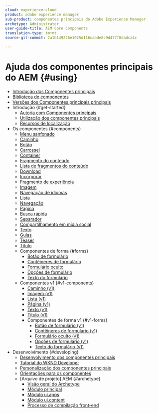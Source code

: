 ```yaml
---
cloud: experience-cloud
product: adobe experience manager
sub-product: componentes principais do Adobe Experience Manager
archetype: Administrator
user-guide-title: AEM Core Components
translation-type: tm+mt
source-git-commit: 2a1b149226e1025d116cabde8c9d477f8dadca4c

---
```



# Ajuda dos componentes principais do AEM {#using}

+ [Introdução dos Componentes principais](introduction.md)
+ [Biblioteca de componentes](http://opensource.adobe.com/aem-core-wcm-components/library.html)
+ [Versões dos Componentes principais principais](versions.md)
+ Introdução {#get-started}
   + [Autoria com Componentes principais](authoring.md)
   + [Utilização dos componentes principais](using.md)
   + [Recursos de localização](localization.md)
+ Os componentes {#components}
   + [Menu sanfonado](accordion.md)
   + [Caminho](breadcrumb.md)
   + [Botão](button.md)
   + [Carrossel](carousel.md)
   + [Container](container.md)
   + [Fragmento do conteúdo](content-fragment-component.md)
   + [Lista de fragmentos do conteúdo](content-fragment-list.md)
   + [Download](download.md)
   + [Incorporar](embed.md)
   + [Fragmento de experiência](experience-fragment.md)
   + [Imagem](image.md)
   + [Navegação de idiomas](language-navigation.md)
   + [Lista](list.md)
   + [Navegação](navigation.md)
   + [Página](page.md)
   + [Busca rápida](quick-search.md)
   + [Separador](separator.md)
   + [Compartilhamento em mídia social](sharing.md)
   + [Texto](text.md)
   + [Guias](tabs.md)
   + [Teaser](teaser.md)
   + [Título](title.md)
   + Componentes de forma {#forms}
      + [Botão de formulário](form-button.md)
      + [Contêineres de formulário](form-container.md)
      + [Formulário oculto](form-hidden.md)
      + [Opções de formulário](form-options.md)
      + [Texto do formulário](form-text.md)
   + Componentes v1 {#v1-components}
      + [Caminho (v1)](breadcrumb-v1.md)
      + [Imagem (v1)](image-v1.md)
      + [Lista (v1)](list-v1.md)
      + [Página (v1)](page-v1.md)
      + [Texto (v1)](text-v1.md)
      + [Título (v1)](title-v1.md)
      + Componentes de forma v1 {#v1-forms}
         + [Botão de formulário (v1)](form-button-v1.md)
         + [Contêineres de formulário (v1)](form-container-v1.md)
         + [Formulário oculto (v1)](form-hidden-v1.md)
         + [Opções de formulário (v1)](form-options-v1.md)
         + [Texto do formulário (v1)](form-text-v1.md)
+ Desenvolvimento {#developing}
   + [Desenvolvimento dos componentes principais](developing.md)
   + [Tutorial do WKND Developer](https://helpx.adobe.com/experience-manager/6-5/sites/developing/using/getting-started.html)
   + [Personalização dos componentes principais](customizing.md)
   + [Orientações para os componentes](guidelines.md)
   + [Arquivo de projeto] AEM {#archetype}
      + [Visão geral do Archetype](archetype.md)
      + [Módulo principal](core.md)
      + [Módulo ui.apps](uiapps.md)
      + [Módulo ui.content](uicontent.md)
      + [Processo de compilação front-end](front-end-build.md)

